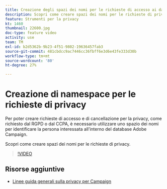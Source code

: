```yaml
---
title: Creazione degli spazi dei nomi per le richieste di accesso ai dati personali in Adobe Campaign Standard (ACS)
description: Scopri come creare spazi dei nomi per le richieste di privacy.
feature: Strumenti per la privacy
kt: 1460
thumbnail: 22600.jpg
doc-type: feature video
activity: use
team: TM
exl-id: b2d5362b-9b23-4f51-9802-19636457fab3
source-git-commit: 481cbdcc9ac7446cc36fbff6e3d6e43fe333d30b
workflow-type: tm+mt
source-wordcount: '80'
ht-degree: 27%

---
```


# Creazione di namespace per le richieste di privacy

Per poter creare richieste di accesso e di cancellazione per la privacy, come richiesto dal RGPD o dal CCPA, è necessario utilizzare uno spazio dei nomi per identificare la persona interessata all’interno del database Adobe Campaign.

Scopri come creare spazi dei nomi per le richieste di privacy.

>[!VIDEO](https://video.tv.adobe.com/v/22600?quality=12)

## Risorse aggiuntive

* [Linee guida generali sulla privacy per Campaign](https://experienceleague.adobe.com/docs/campaign-classic/using/getting-started/privacy/privacy-management.html?lang=en#getting-started)
